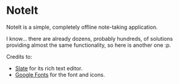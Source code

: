 # NoteIt

NoteIt is a simple, completely offline note-taking application.

I know... there are already dozens, probably hundreds, of solutions providing almost the same functionality, so here is another one :p.

Credits to:

* [Slate](https://github.com/ianstormtaylor/slate) for its rich text editor.
* [Google Fonts](https://fonts.google.com/) for the font and icons.
